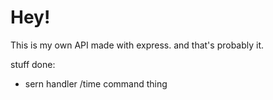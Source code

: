 # Hey!

This is my own API made with express. and that's probably it.

stuff done:

- sern handler /time command thing